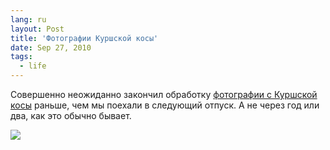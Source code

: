 ```yaml
---
lang: ru
layout: Post
title: 'Фотографии Куршской косы'
date: Sep 27, 2010
tags:
  - life
---
```


Совершенно неожиданно закончил обработку [фотографии с Куршской косы](http://morning.photos/albums/curonian-spit) раньше, чем мы поехали в следующий отпуск. А не через год или два, как это обычно бывает.

![](/images/blog/curonian-spit.jpg)
